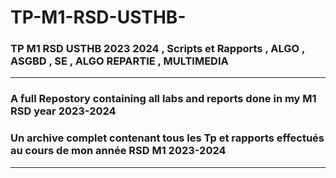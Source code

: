 # TP-M1-RSD-USTHB-

### TP M1 RSD USTHB 2023 2024 , Scripts et Rapports , ALGO , ASGBD , SE , ALGO REPARTIE , MULTIMEDIA 
---
###  A full Repostory containing all labs and reports done in my M1 RSD year 2023-2024
###  Un archive complet contenant tous les Tp et rapports effectués au cours de mon année RSD M1 2023-2024

---

